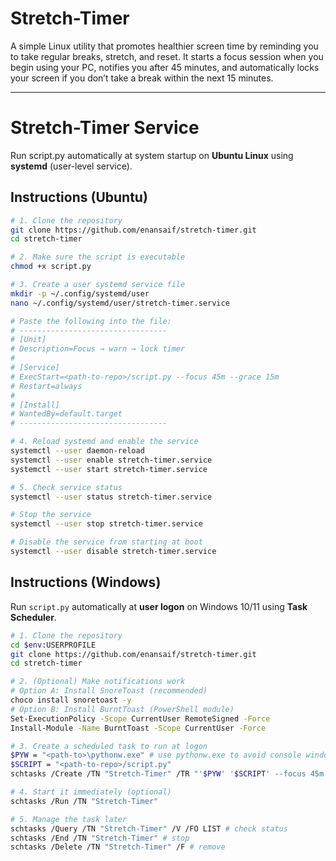 # Stretch-Timer
A simple Linux utility that promotes healthier screen time by reminding you to take regular breaks, stretch, and reset. It starts a focus session when you begin using your PC, notifies you after 45 minutes, and automatically locks your screen if you don’t take a break within the next 15 minutes.

---
# Stretch-Timer Service
Run script.py automatically at system startup on **Ubuntu Linux** using **systemd** (user-level service).

## Instructions (Ubuntu)
```bash
# 1. Clone the repository
git clone https://github.com/enansaif/stretch-timer.git
cd stretch-timer

# 2. Make sure the script is executable
chmod +x script.py

# 3. Create a user systemd service file
mkdir -p ~/.config/systemd/user
nano ~/.config/systemd/user/stretch-timer.service

# Paste the following into the file:
# ---------------------------------
# [Unit]
# Description=Focus → warn → lock timer
#
# [Service]
# ExecStart=<path-to-repo>/script.py --focus 45m --grace 15m
# Restart=always
#
# [Install]
# WantedBy=default.target
# ---------------------------------

# 4. Reload systemd and enable the service
systemctl --user daemon-reload
systemctl --user enable stretch-timer.service
systemctl --user start stretch-timer.service

# 5. Check service status
systemctl --user status stretch-timer.service

# Stop the service
systemctl --user stop stretch-timer.service

# Disable the service from starting at boot
systemctl --user disable stretch-timer.service
```

## Instructions (Windows)
Run `script.py` automatically at **user logon** on Windows 10/11 using **Task Scheduler**.
```bash
# 1. Clone the repository
cd $env:USERPROFILE
git clone https://github.com/enansaif/stretch-timer.git
cd stretch-timer

# 2. (Optional) Make notifications work
# Option A: Install SnoreToast (recommended)
choco install snoretoast -y
# Option B: Install BurntToast (PowerShell module)
Set-ExecutionPolicy -Scope CurrentUser RemoteSigned -Force
Install-Module -Name BurntToast -Scope CurrentUser -Force

# 3. Create a scheduled task to run at logon
$PYW = "<path-to>\pythonw.exe" # use pythonw.exe to avoid console window
$SCRIPT = "<path-to-repo>/script.py"
schtasks /Create /TN "Stretch-Timer" /TR "'$PYW' '$SCRIPT' --focus 45m --grace 15m" /SC ONLOGON /RL LIMITED /F

# 4. Start it immediately (optional)
schtasks /Run /TN "Stretch-Timer"

# 5. Manage the task later
schtasks /Query /TN "Stretch-Timer" /V /FO LIST # check status
schtasks /End /TN "Stretch-Timer" # stop
schtasks /Delete /TN "Stretch-Timer" /F # remove
```
